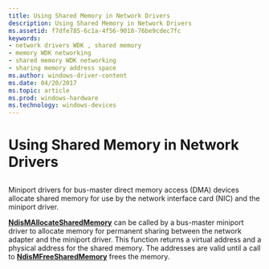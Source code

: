 ```yaml
---
title: Using Shared Memory in Network Drivers
description: Using Shared Memory in Network Drivers
ms.assetid: f7dfe785-6c1a-4f56-9018-76be9cdec7fc
keywords:
- network drivers WDK , shared memory
- memory WDK networking
- shared memory WDK networking
- sharing memory address space
ms.author: windows-driver-content
ms.date: 04/20/2017
ms.topic: article
ms.prod: windows-hardware
ms.technology: windows-devices
---
```


# Using Shared Memory in Network Drivers


## <a href="" id="ddk-using-shared-memory-ng"></a>


Miniport drivers for bus-master direct memory access (DMA) devices allocate shared memory for use by the network interface card (NIC) and the miniport driver.

[**NdisMAllocateSharedMemory**](https://msdn.microsoft.com/library/windows/hardware/ff562782) can be called by a bus-master miniport driver to allocate memory for permanent sharing between the network adapter and the miniport driver. This function returns a virtual address and a physical address for the shared memory. The addresses are valid until a call to [**NdisMFreeSharedMemory**](https://msdn.microsoft.com/library/windows/hardware/ff563589) frees the memory.

 

 





